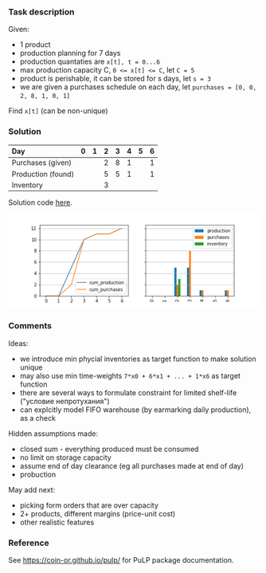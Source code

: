 ### Task description

Given:

- 1 product
- production planning for 7 days
- production quantaties are `x[t], t = 0...6`
- max production capacity C, `0 <= x[t] <= C`, let `C = 5`
- product is perishable, it can be stored for s days, let `s = 3`
- we are given a purchases schedule on each day, let `purchases = [0, 0, 2, 8, 1, 0, 1]`

Find `x[t]` (can be non-unique)

### Solution

| Day                |   0 |   1 |   2 |   3 |   4 |   5 |   6 |
|:-------------------|----:|----:|----:|----:|----:|----:|----:|
| Purchases (given)  |     |     |   2 |   8 |   1 |     |   1 |
| Production (found) |     |     |   5 |   5 |   1 |     |   1 |
| Inventory    |     |     |   3 |     |     |     |     |

Solution code [here](simple_demo.py).

![](simple_demo.png)

### Comments

Ideas:

- we introduce min phycial inventories as target function to make solution unique
- may also use min time-weights `7*x0 + 6*x1 + ... + 1*x6` as target function 
- there are several ways to formulate constraint for limited shelf-life ("условие непротухания")
- can explcitly model FIFO warehouse (by earmarking daily production), as a check

Hidden assumptions made:

- closed sum - everything produced must be consumed
- no limit on storage capacity
- assume end of day clearance (eg all purchases made at end of day)
- probuction

May add next:

- picking form orders that are over capacity
- 2+ products, different margins (price-unit cost)
- other realistic features

### Reference

See <https://coin-or.github.io/pulp/> for PuLP package documentation.
